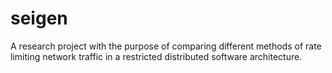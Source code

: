 # seigen
A research project with the purpose of comparing different methods of rate limiting network traffic in a restricted distributed software architecture.
